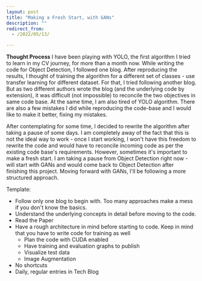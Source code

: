 ```yaml
---
layout: post
title: "Making a Fresh Start, with GANs"
description: ""
redirect_from:
  - /2022/05/13/

---
```




**Thought Process** I have been playing with YOLO, the first algorithm I tried to learn in my CV journey, for more than a month now. While writing the code for Object Detection, I followed one blog. After reproducing the results, I thought of training the algorithm for a different set of classes - use transfer learning for different dataset.
For that, I tried following another blog. But as two different authors wrote the blog (and the underlying code by extension), it was difficult (not impossible) to reconcile the two objectives in same code base. At the same time, I am also tired of YOLO algorithm. There are also a few mistakes I did while reproducing the code-base and I would like to make it better, fixing my mistakes.

After contemplating for some time, I decided to rewrite the algorithm after taking a pause of some days. I am completely away of the fact that this is not the ideal way to work - once I start working, I won't have this freedom to rewrite the code and would have to reconcile incoming code as per the existing code base's requirements. However, sometimes it's important to make a fresh start.
I am taking a pause from Object Detection right now - will start with GANs and would come back to Object Detection after finishing this project. Moving forward with GANs, I'll be following a more structured approach.


Template: 
- Follow only one blog to begin with. Too many approaches make a mess if you don't know the basics. 
- Understand the underlying concepts in detail before moving to the code. 
- Read the Paper
- Have a rough architecture in mind before starting to code. Keep in mind that you have to write code for training as well
	- Plan the code with CUDA enabled
	- Have training and evaluation graphs to publish
	- Visualize test data
	- Image Augmentation
- No shortcuts
- Daily, regular entries in Tech Blog

